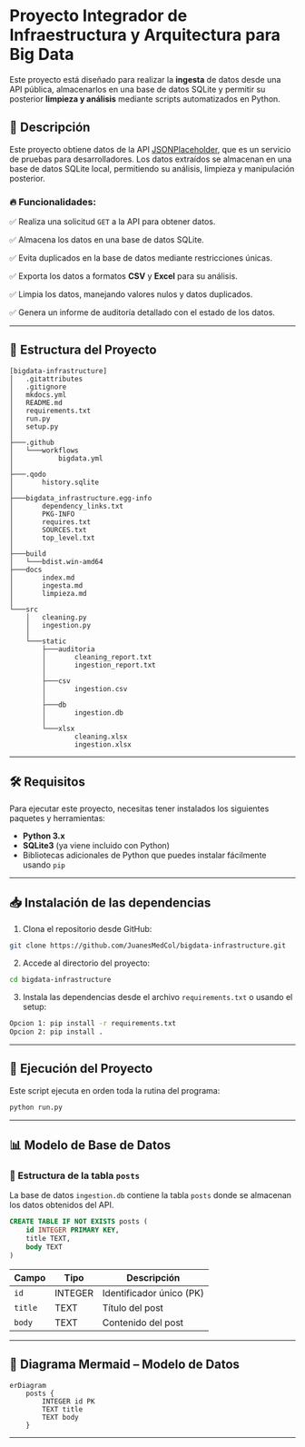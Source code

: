 # Proyecto Integrador de Infraestructura y Arquitectura para Big Data

Este proyecto está diseñado para realizar la **ingesta** de datos desde una API pública, almacenarlos en una base de datos SQLite y permitir su posterior **limpieza y análisis** mediante scripts automatizados en Python.

## 🚀 **Descripción**

Este proyecto obtiene datos de la API [JSONPlaceholder](https://jsonplaceholder.typicode.com/posts), que es un servicio de pruebas para desarrolladores. Los datos extraídos se almacenan en una base de datos SQLite local, permitiendo su análisis, limpieza y manipulación posterior.

### 🔥 **Funcionalidades:**

✅ Realiza una solicitud `GET` a la API para obtener datos.

✅ Almacena los datos en una base de datos SQLite.

✅ Evita duplicados en la base de datos mediante restricciones únicas.

✅ Exporta los datos a formatos **CSV** y **Excel** para su análisis.

✅ Limpia los datos, manejando valores nulos y datos duplicados.

✅ Genera un informe de auditoría detallado con el estado de los datos.

---

## 📂 **Estructura del Proyecto**

```
[bigdata-infrastructure]
│   .gitattributes
│   .gitignore
│   mkdocs.yml
│   README.md
│   requirements.txt
│   run.py
│   setup.py
│
├───.github
│   └───workflows
│           bigdata.yml
│
├───.qodo
│       history.sqlite
│
├───bigdata_infrastructure.egg-info
│       dependency_links.txt
│       PKG-INFO
│       requires.txt
│       SOURCES.txt
│       top_level.txt
│
├───build
│   └───bdist.win-amd64
├───docs
│       index.md
│       ingesta.md
│       limpieza.md
│
└───src
    │   cleaning.py
    │   ingestion.py
    │
    └───static
        ├───auditoria
        │       cleaning_report.txt
        │       ingestion_report.txt
        │
        ├───csv
        │       ingestion.csv
        │
        ├───db
        │       ingestion.db
        │
        └───xlsx
                cleaning.xlsx
                ingestion.xlsx
```

---

## 🛠️ **Requisitos**

Para ejecutar este proyecto, necesitas tener instalados los siguientes paquetes y herramientas:

* **Python 3.x**
* **SQLite3** (ya viene incluido con Python)
* Bibliotecas adicionales de Python que puedes instalar fácilmente usando `pip`

---

## 📥 **Instalación de las dependencias**

1. Clona el repositorio desde GitHub:

```bash
git clone https://github.com/JuanesMedCol/bigdata-infrastructure.git
```

2. Accede al directorio del proyecto:

```bash
cd bigdata-infrastructure
```

3. Instala las dependencias desde el archivo `requirements.txt` o usando el setup:

```bash
Opcion 1: pip install -r requirements.txt
Opcion 2: pip install .
```

---

## 🚀 **Ejecución del Proyecto**

Este script ejecuta en orden toda la rutina del programa:

```bash
python run.py
```

---

## 📊 Modelo de Base de Datos

### 🧩 Estructura de la tabla `posts`

La base de datos `ingestion.db` contiene la tabla `posts` donde se almacenan los datos obtenidos del API.

```sql
CREATE TABLE IF NOT EXISTS posts (
    id INTEGER PRIMARY KEY,
    title TEXT,
    body TEXT
)
```

| Campo     | Tipo    | Descripción              |
| --------- | ------- | ------------------------- |
| `id`    | INTEGER | Identificador único (PK) |
| `title` | TEXT    | Título del post          |
| `body`  | TEXT    | Contenido del post        |

---

## 🧠 Diagrama Mermaid – Modelo de Datos

```mermaid
erDiagram
    posts {
        INTEGER id PK
        TEXT title
        TEXT body
    }

```

---
